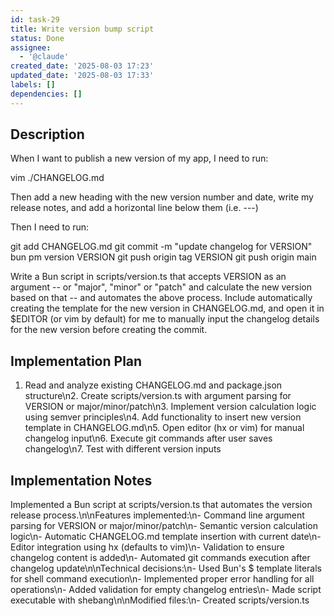 ```yaml
---
id: task-29
title: Write version bump script
status: Done
assignee:
  - '@claude'
created_date: '2025-08-03 17:23'
updated_date: '2025-08-03 17:33'
labels: []
dependencies: []
---
```


## Description

When I want to publish a new version of my app, I need to run:

vim ./CHANGELOG.md

Then add a new heading with the new version number and date, write my release notes, and add a horizontal line below them (i.e. ---)

Then I need to run:

git add CHANGELOG.md
git commit -m "update changelog for VERSION"
bun pm version VERSION
git push origin tag VERSION
git push origin main

Write a Bun script in scripts/version.ts that accepts VERSION as an argument -- or "major", "minor" or "patch" and calculate the new version based on that -- and automates the above process. Include automatically creating the template for the new version in CHANGELOG.md, and open it in $EDITOR (or vim by default) for me to manually input the changelog details for the new version before creating the commit.

## Implementation Plan

1. Read and analyze existing CHANGELOG.md and package.json structure\n2. Create scripts/version.ts with argument parsing for VERSION or major/minor/patch\n3. Implement version calculation logic using semver principles\n4. Add functionality to insert new version template in CHANGELOG.md\n5. Open editor (hx or vim) for manual changelog input\n6. Execute git commands after user saves changelog\n7. Test with different version inputs

## Implementation Notes

Implemented a Bun script at scripts/version.ts that automates the version release process.\n\nFeatures implemented:\n- Command line argument parsing for VERSION or major/minor/patch\n- Semantic version calculation logic\n- Automatic CHANGELOG.md template insertion with current date\n- Editor integration using hx (defaults to vim)\n- Validation to ensure changelog content is added\n- Automated git commands execution after changelog update\n\nTechnical decisions:\n- Used Bun's $ template literals for shell command execution\n- Implemented proper error handling for all operations\n- Added validation for empty changelog entries\n- Made script executable with shebang\n\nModified files:\n- Created scripts/version.ts
